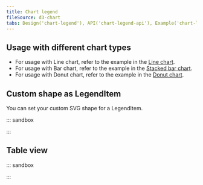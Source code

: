 ```yaml
---
title: Chart legend
fileSource: d3-chart
tabs: Design('chart-legend'), API('chart-legend-api'), Example('chart-legend-code'), Changelog('d3-chart-changelog')
---
```


## Usage with different chart types

- For usage with Line chart, refer to the example in the [Line chart](/data-display/line-chart/line-chart-d3-code#legend).
- For usage with Bar chart, refer to the example in the [Stacked bar chart](/data-display/stacked-bar-chart/stacked-bar-chart-d3-code#legend).
- For usage with Donut chart, refer to the example in the [Donut chart](/data-display/donut-chart/donut-chart-d3-code#legend).

## Custom shape as LegendItem

You can set your custom SVG shape for a LegendItem.

::: sandbox

<script lang="tsx">
import React from 'react';
import { ChartLegend, LegendItem } from '@semcore/d3-chart';
import { useColorResolver } from '@semcore/utils/lib/use/useColorResolver';

const data = [...Array(5).keys()].map((d, i) => ({
  x: i,
  Line1: Math.random() * 10,
  Line2: Math.random() * 10,
  Line3: Math.random() * 10,
  Line4: Math.random() * 10,
  Line5: Math.random() * 10,
}));

const Shape = (props) => {
  const colorResolver = useColorResolver();

  return (
    <div
      style={{
        width: '0',
        height: '0',
        borderTop: '8px solid transparent',
        borderLeft: `16px solid ${colorResolver(props.color)}`,
        borderBottom: '8px solid transparent',
        marginRight: '4px',
      }}
    />
  );
};

const Demo = () => {
  const lines = Object.keys(data[0])
    .filter((name) => name !== 'x')
    .reduce<LegendItem[]>((res, item, index) => {
      res.push({
        id: item,
        label: item,
        checked: true,
        color: `chart-palette-order-${index + 1}`,
      });

      return res;
    }, []);

  return (
    <div>
      <ChartLegend items={lines}>
        <ChartLegend.LegendItem>
          <ChartLegend.LegendItem.Shape style={{ background: 'transparent' }}>
            {(props) => {
              return <Shape {...props} />;
            }}
          </ChartLegend.LegendItem.Shape>
          <ChartLegend.LegendItem.Label />
        </ChartLegend.LegendItem>
      </ChartLegend>
    </div>
  );
};
</script>

:::

## Table view

::: sandbox

<script lang="tsx">
import React from 'react';
import { ChartLegendTable } from '@semcore/d3-chart';
import { Text } from '@semcore/typography';

const data = [...Array(5).keys()].map((d, i) => ({
  x: i,
  Line1: Math.random() * 10,
  Line2: Math.random() * 10,
  Line3: Math.random() * 10,
  Line4: Math.random() * 10,
  Line5: Math.random() * 10,
}));

const Demo = () => {
  const lines = Object.keys(data[0])
    .filter((key) => key !== 'x')
    .map((item, index) => {
      return {
        id: item,
        label: `Item ${index + 1}`,
        checked: true,
        color: `chart-palette-order-${index + 1}`,
        columns: [
          <Text use={'secondary'}>{(42 * (index + 3)) / 10}%</Text>,
          <Text use={'primary'}>{42 * (index + 3)}</Text>,
        ],
      };
    });

  return (
    <div style={{ width: '300px' }}>
      <ChartLegendTable items={lines} />
    </div>
  );
};
</script>

:::
